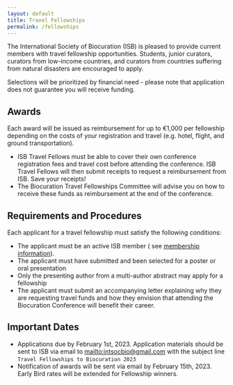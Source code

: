 ```yaml
---
layout: default
title: Travel Fellowships
permalink: /fellowships
---
```

The International Society of Biocuration (ISB) is pleased to provide current
members with travel fellowship opportunities. Students, junior curators,
curators from low-income countries, and curators from countries suffering from
natural disasters are encouraged to apply.

Selections will be prioritized by financial need - please note that application
does not guarantee you will receive funding.

## Awards

Each award will be issued as reimbursement for up to €1,000 per fellowship
depending on the costs of your registration and travel (e.g. hotel, flight, and
ground transportation).

- ISB Travel Fellows must be able to cover their own conference registration
  fees and travel cost before attending the conference. ISB Travel Fellows will
  then submit receipts to request a reimbursement from ISB. Save your receipts!
- The Biocuration Travel Fellowships Committee will advise you on how to receive
  these funds as reimbursement at the end of the conference.

## Requirements and Procedures

Each applicant for a travel fellowship must satisfy the following conditions:

- The applicant must be an active ISB member (
  see [membership information](https://www.biocuration.org/membership/)).
- The applicant must have submitted and been selected for a poster or oral
  presentation
- Only the presenting author from a multi-author abstract may apply for a
  fellowship
- The applicant must submit an accompanying letter explaining why they are
  requesting travel funds and how they envision that attending the Biocuration
  Conference will benefit their career.

## Important Dates

- Applications due by February 1st, 2023. Application materials should be sent
  to ISB via email to [mailto:intsocbio@gmail.com](intsocbio@gmail.com) with the subject line
  `Travel Fellowships to Biocuration 2023`
- Notification of awards will be sent via email by February 15th, 2023. Early
  Bird rates will be extended for Fellowship winners.
